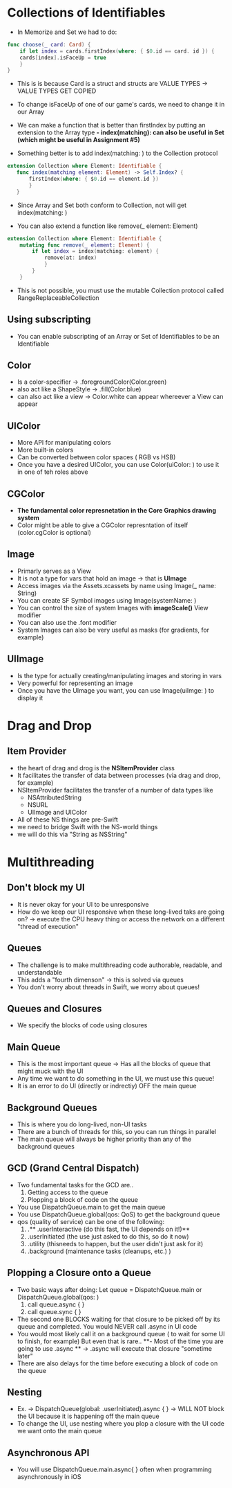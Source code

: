 # Collections of Identifiables 
- In Memorize and Set we had to do: 
```swift
func choose(_ card: Card) {
	if let index = cards.firstIndex(where: { $0.id == card. id }) { 
	cards[index].isFaceUp = true 
	}
}
```
- This is is because Card is a struct and structs are VALUE TYPES -> VALUE TYPES GET COPIED 
- To change isFaceUp of one of our game's cards, we need to change it in our Array

- We can make a function that is better than firstIndex by putting an extension to the Array type
**- index(matching): can also be useful in Set (which might be useful in Assignment #5)**

 - Something better is to add index(matching: ) to the Collection protocol
 ```swift
 extension Collection where Element: Identifiable { 
 	func index(matching element: Element) -> Self.Index? { 
		firstIndex(where: { $0.id == element.id })
		}
	}
 ```
 - Since Array and Set both conform to Collection, not will get index(matching: )

- You can also extend a function like remove(_ element: Element)
```swift
extension Collection where Element: Identifiable { 
	mutating func remove(_ element: Element) {
		if let index = index(matching: element) { 
			remove(at: index) 
			}
		}
	}
```
- This is not possible, you must use the mutable Collection protocol called RangeReplaceableCollection
## Using subscripting 
- You can enable subscripting of an Array or Set of Identifiables to be an Identifiable 
## Color 
- Is a color-specifier -> .foregroundColor(Color.green)
- also act like a ShapeStyle -> .fill(Color.blue)
- can also act like a view -> Color.white can appear whereever a View can appear
## UIColor 
- More API for manipulating colors
- More built-in colors 
- Can be converted between color spaces ( RGB vs HSB)
- Once you have a desired UIColor, you can use Color(uiColor: ) to use it in one of teh roles above
## CGColor
- **The fundamental color represnetation in the Core Graphics drawing system**
- Color might be able to give a CGColor represntation of itself (color.cgColor is optional)
## Image
- Primarly serves as a View 
- It is not a type for vars that hold an image -> that is **UImage**
- Access images via the Assets.xcassets by name using Image(_ name: String)
- You can create SF Symbol images using Image(systemName: )
- You can control the size of system Images with **imageScale()** View modifier
- You can also use the .font modifier
- System Images can also be very useful as masks (for gradients, for example)
 ## UIImage 
 - Is the type for actually creating/manipulating images and storing in vars 
 - Very powerful for representing an image 
 - Once you have the UImage you want, you can use Image(uiImge: ) to display it 
 # Drag and Drop
 ## Item Provider 
 - the heart of drag and drog is the **NSItemProvider** class
 - It facilitates the transfer of data between processes (via drag and drop, for example) 
 - NSItemProvider facilitates the transfer of a number of data types like
	 - NSAttributedString
	 - NSURL
	 - UIImage and UIColor 
 - All of these NS things are pre-Swift 
 - we need to bridge Swift with the NS-world things 
 - we will do this via "String as NSString"
 
 # Multithreading
 ## Don't block my UI
 - It is never okay for your UI to be unresponsive
 - How do we keep our UI responsive when these long-lived taks are going on? -> execute the CPU heavy thing or access the network on a different "thread of execution"
 ## Queues
 - The challenge is to make multithreading code authorable, readable, and understandable
 - This adds a "fourth dimenson" -> this is solved via queues
 - You don't worry about threads in Swift, we worry about queues! 
 ## Queues and Closures 
 - We specify the blocks of code using closures
 ## Main Queue
 - This is the most important queue -> Has all the blocks of queue that might muck with the UI
 - Any time we want to do something in the UI, we must use this queue! 
 - It is an error to do UI (directly or indrectiy) OFF the main queue
 ## Background Queues
 - This is where you do long-lived, non-UI tasks
 - There are a bunch of threads for this, so you can run things in parallel 
 - The main queue will always be higher priority than any of the background queues
 ## GCD (Grand Central Dispatch)
 - Two fundamental tasks for the GCD are..
	 1. Getting access to the queue 
	 2. Plopping a block of code on the queue
- You use DispatchQueue.main to get the main queue
- You use DispatchQueue.global(qos: QoS) to get the background queue
- qos (quality of service) can be one of the following:
	1. .** .userInteractive (do this fast, the UI depends on it!)**
	2. .userInitiated (the use just asked to do this, so do it now)
	3. .utility (thisneeds to happen, but the user didn't just ask for it)
	4. .background (maintenance tasks (cleanups, etc.) )

## Plopping a Closure onto a Queue
- Two basic ways after doing: Let queue = DispatchQueue.main or DispatchQueue.global(qos: )
	1. call queue.async { }
	2. call queue.sync { }
- The second one BLOCKS waiting for that closure to be picked off by its queue and completed. You would NEVER call .async in UI code
- You would most likely call it on a background queue ( to wait for some UI to finish, for example) But even that is rare..
**- Most of the time you are going to use .async ** -> .async will execute that closure "sometime later"
- There are also delays for the time before executing a block of code on the queue
## Nesting 
- Ex. -> DispatchQueue(global: .userInitiated).async {  } -> WILL NOT block the UI because it is happening off the main queue
- To change the UI, use nesting where you plop a closure with the UI code we want onto the main queue
## Asynchronous API
- You will use DispatchQueue.main.async{ } often when programming asynchronously in iOS